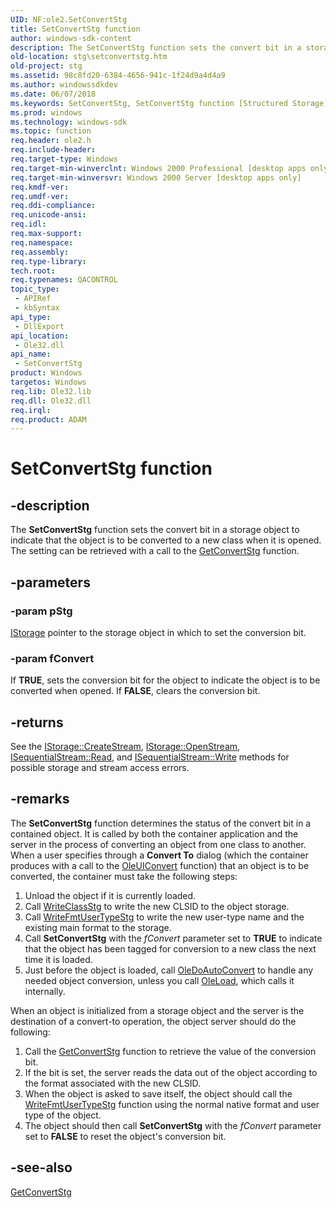 ```yaml
---
UID: NF:ole2.SetConvertStg
title: SetConvertStg function
author: windows-sdk-content
description: The SetConvertStg function sets the convert bit in a storage object to indicate that the object is to be converted to a new class when it is opened. The setting can be retrieved with a call to the GetConvertStg function.
old-location: stg\setconvertstg.htm
old-project: stg
ms.assetid: 98c8fd20-6384-4656-941c-1f24d9a4d4a9
ms.author: windowssdkdev
ms.date: 06/07/2018
ms.keywords: SetConvertStg, SetConvertStg function [Structured Storage], _stg_setconvertstg, ole2/SetConvertStg, stg.setconvertstg
ms.prod: windows
ms.technology: windows-sdk
ms.topic: function
req.header: ole2.h
req.include-header: 
req.target-type: Windows
req.target-min-winverclnt: Windows 2000 Professional [desktop apps only]
req.target-min-winversvr: Windows 2000 Server [desktop apps only]
req.kmdf-ver: 
req.umdf-ver: 
req.ddi-compliance: 
req.unicode-ansi: 
req.idl: 
req.max-support: 
req.namespace: 
req.assembly: 
req.type-library: 
tech.root: 
req.typenames: QACONTROL
topic_type:
 - APIRef
 - kbSyntax
api_type:
 - DllExport
api_location:
 - Ole32.dll
api_name:
 - SetConvertStg
product: Windows
targetos: Windows
req.lib: Ole32.lib
req.dll: Ole32.dll
req.irql: 
req.product: ADAM
---
```


# SetConvertStg function


## -description


The 
<b>SetConvertStg</b> function sets the convert bit in a storage object to indicate that the object is to be converted to a new class when it is opened. The setting can be retrieved with a call to the 
<a href="https://msdn.microsoft.com/748649a2-cf75-4ffa-ac1f-4a148b845d21">GetConvertStg</a> function.


## -parameters




### -param pStg


<a href="https://msdn.microsoft.com/2f454538-0f40-4811-b908-cd317ef79487">IStorage</a> pointer to the storage object in which to set the conversion bit.


### -param fConvert

If <b>TRUE</b>, sets the conversion bit for the object to indicate the object is to be converted when opened. If <b>FALSE</b>, clears the conversion bit.


## -returns



See the 
<a href="https://msdn.microsoft.com/168f5ac9-8a72-4356-82a4-de3a7ec72c05">IStorage::CreateStream</a>, 
<a href="https://msdn.microsoft.com/f7bd1f26-e9a3-415d-8cd3-dc34f7ad8feb">IStorage::OpenStream</a>, 
<a href="https://msdn.microsoft.com/934a90bb-5ed0-4d80-9906-352ad8586655">ISequentialStream::Read</a>, and 
<a href="https://msdn.microsoft.com/f0323dda-6c31-4411-bf20-9650162109c0">ISequentialStream::Write</a> methods for possible storage and stream access errors.




## -remarks



The 
<b>SetConvertStg</b> function determines the status of the convert bit in a contained object. It is called by both the container application and the server in the process of converting an object from one class to another. When a user specifies through a <b>Convert To</b> dialog (which the container produces with a call to the 
<a href="_ole_oleuiconvert">OleUIConvert</a> function) that an object is to be converted, the container must take the following steps:

<ol>
<li>Unload the object if it is currently loaded.</li>
<li>Call 
<a href="https://msdn.microsoft.com/5f2f16d1-923f-4ba7-8d4b-7e8535f6f15e">WriteClassStg</a> to write the new CLSID to the object storage.</li>
<li>Call 
<a href="https://msdn.microsoft.com/ef60493c-164e-4633-a248-05c4afade937">WriteFmtUserTypeStg</a> to write the new user-type name and the existing main format to the storage.</li>
<li>Call 
<b>SetConvertStg</b> with the <i>fConvert</i> parameter set to <b>TRUE</b> to indicate that the object has been tagged for conversion to a new class the next time it is loaded.</li>
<li>Just before the object is loaded, call 
<a href="_com_oledoautoconvert">OleDoAutoConvert</a> to handle any needed object conversion, unless you call 
<a href="_ole_oleload">OleLoad</a>, which calls it internally.</li>
</ol>
When an object is initialized from a storage object and the server is the destination of a convert-to operation, the object server should do the following:

<ol>
<li>Call the 
<a href="https://msdn.microsoft.com/748649a2-cf75-4ffa-ac1f-4a148b845d21">GetConvertStg</a> function to retrieve the value of the conversion bit.</li>
<li>If the bit is set, the server reads the data out of the object according to the format associated with the new CLSID.</li>
<li>When the object is asked to save itself, the object should call the 
<a href="https://msdn.microsoft.com/ef60493c-164e-4633-a248-05c4afade937">WriteFmtUserTypeStg</a> function using the normal native format and user type of the object.</li>
<li>The object should then call 
<b>SetConvertStg</b> with the <i>fConvert</i> parameter set to <b>FALSE</b> to reset the object's conversion bit.</li>
</ol>



## -see-also




<a href="https://msdn.microsoft.com/748649a2-cf75-4ffa-ac1f-4a148b845d21">GetConvertStg</a>
 

 

